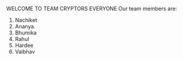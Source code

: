WELCOME TO TEAM CRYPTORS
EVERYONE
Our team members are:
1. Nachiket
2. Ananya.
3. Bhumika
4. Rahul
5. Hardee
6. Vaibhav